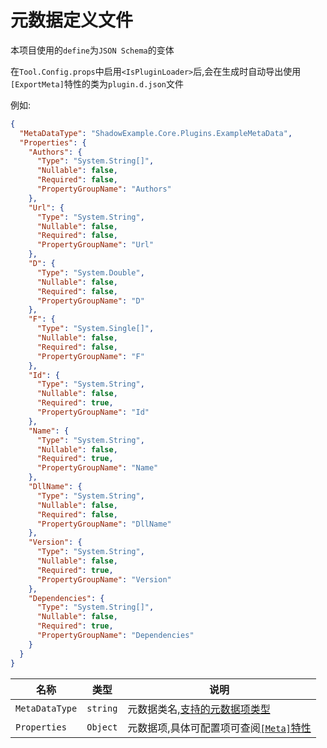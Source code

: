 # 元数据定义文件

本项目使用的`define`为`JSON Schema`的变体

在`Tool.Config.props`中启用`<IsPluginLoader>`后,会在生成时自动导出使用`[ExportMeta]`特性的类为`plugin.d.json`文件

例如:
```json
{
  "MetaDataType": "ShadowExample.Core.Plugins.ExampleMetaData",
  "Properties": {
    "Authors": {
      "Type": "System.String[]",
      "Nullable": false,
      "Required": false,
      "PropertyGroupName": "Authors"
    },
    "Url": {
      "Type": "System.String",
      "Nullable": false,
      "Required": false,
      "PropertyGroupName": "Url"
    },
    "D": {
      "Type": "System.Double",
      "Nullable": false,
      "Required": false,
      "PropertyGroupName": "D"
    },
    "F": {
      "Type": "System.Single[]",
      "Nullable": false,
      "Required": false,
      "PropertyGroupName": "F"
    },
    "Id": {
      "Type": "System.String",
      "Nullable": false,
      "Required": true,
      "PropertyGroupName": "Id"
    },
    "Name": {
      "Type": "System.String",
      "Nullable": false,
      "Required": true,
      "PropertyGroupName": "Name"
    },
    "DllName": {
      "Type": "System.String",
      "Nullable": false,
      "Required": false,
      "PropertyGroupName": "DllName"
    },
    "Version": {
      "Type": "System.String",
      "Nullable": false,
      "Required": true,
      "PropertyGroupName": "Version"
    },
    "Dependencies": {
      "Type": "System.String[]",
      "Nullable": false,
      "Required": true,
      "PropertyGroupName": "Dependencies"
    }
  }
}
```
| 名称       |      类型       | 说明 |
| ------------- | :-----------:  | ---- |
| `MetaDataType`      |   `string`    |  元数据类名,[支持的元数据项类型](/zh/advance/meta#支持的元数据项类型) |
| `Properties` |   `Object`     |  元数据项,具体可配置项可查阅[`[Meta]`特性](/zh/init/metaplugin.html#元数据项的额外配置) |

